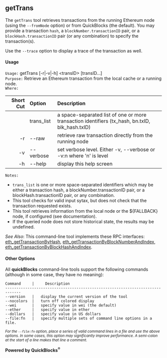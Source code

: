 ## getTrans

The `getTrans` tool retrieves transactions from the running Ethereum node (using the `--fromNode` option) or from QuickBlocks (the default). You may provide a transaction `hash`, a `blockNumber.transactionID` pair, or a `blockHash.transactionID` pair (or any combination) to specify the transaction(s).

Use the `--trace` option to display a trace of the transaction as well.

#### Usage

`Usage:`    getTrans [-r|-v|-h] &lt;transID&gt; [transID...]  
`Purpose:`  Retrieve an Ethereum transaction from the local cache or a running node.  
`Where:`  

| Short Cut | Option | Description |
| -------: | :------- | :------- |
|  | trans_list | a space-separated list of one or more transaction identifiers (tx_hash, bn.txID, blk_hash.txID) |
| -r | --raw | retrieve raw transaction directly from the running node |
| -v | --verbose | set verbose level. Either -v, --verbose or -v:n where 'n' is level |
| -h | --help | display this help screen |

`Notes:`

- `trans_list` is one or more space-separated identifiers which may be either a transaction hash,
  a blockNumber.transactionID pair, or a blockHash.transactionID pair, or any combination.
- This tool checks for valid input sytax, but does not check that the transaction requested exists.
- This tool retrieves information from the local node or the ${FALLBACK} node, if configured (see documentation).
- If the queried node does not store historical state, the results may be undefined.

*See Also*: This command-line tool implements these RPC interfaces:
[eth_getTransactionByHash](https://github.com/paritytech/parity/wiki/JSONRPC-eth-module#eth_gettransactionbyhash), 
[eth_getTransactionByBlockNumberAndIndex](https://github.com/paritytech/parity/wiki/JSONRPC-eth-module#eth_gettransactionbyblocknumberandindex),
[eth_getTransactionByBlockHashAndIndex](https://github.com/paritytech/parity/wiki/JSONRPC-eth-module#eth_gettransactionbyblockhashandindex).

#### Other Options

All **quickBlocks** command-line tools support the following commands (although in some case, they have no meaning):

    Command     |     Description
    -----------------------------------------------------------------------------
    --version   |   display the current version of the tool
    --nocolors  |   turn off colored display
    --wei       |   specify value in wei (the default)
    --ether     |   specify value in ether
    --dollars   |   specify value in US dollars
    --file:fn   |   specify multiple sets of command line options in a file.

<small>*For the `--file:fn` option, place a series of valid command lines in a file and use the above options. In some cases, this option may significantly improve performance. A semi-colon at the start of a line makes that line a comment.*</small>

**Powered by QuickBlocks<sup>&reg;</sup>**


